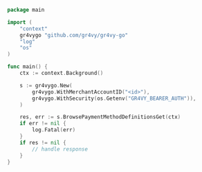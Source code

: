 <!-- Start SDK Example Usage [usage] -->
```go
package main

import (
	"context"
	gr4vygo "github.com/gr4vy/gr4vy-go"
	"log"
	"os"
)

func main() {
	ctx := context.Background()

	s := gr4vygo.New(
		gr4vygo.WithMerchantAccountID("<id>"),
		gr4vygo.WithSecurity(os.Getenv("GR4VY_BEARER_AUTH")),
	)

	res, err := s.BrowsePaymentMethodDefinitionsGet(ctx)
	if err != nil {
		log.Fatal(err)
	}
	if res != nil {
		// handle response
	}
}

```
<!-- End SDK Example Usage [usage] -->